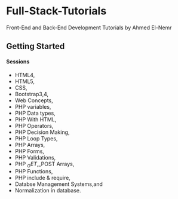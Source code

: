 # Full-Stack-Tutorials

Front-End and Back-End Development Tutorials by Ahmed El-Nemr

## Getting Started

#### Sessions
- HTML4,
- HTML5,
- CSS,
- Bootstrap3,4,
- Web Concepts,
- PHP variables,
- PHP Data types,
- PHP With HTML, 
- PHP Operators,
- PHP Decision Making,
- PHP Loop Types,
- PHP Arrays,
- PHP Forms,
- PHP Validations, 
- PHP $_GET,$_POST Arrays,
- PHP Functions,
- PHP include & require,
- Databse Management Systems,and
- Normalization in database.

